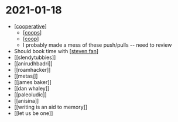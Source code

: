 # 2021-01-18

- [[cooperative]]
  - [[coops]]
  - [[coop]]
  - I probably made a mess of these push/pulls -- need to review
- Should book time with [[steven fan]]
- [[slendytubbies]]
- [[anirudhbadri]]
- [[roamhacker]]
- [[metasj]]
- [[james baker]]
- [[dan whaley]]
- [[paleoludic]]
- [[anisina]]
- [[writing is an aid to memory]]
- [[let us be one]]

[//begin]: # "Autogenerated link references for markdown compatibility"
[cooperative]: ../cooperative "Cooperative"
[coops]: ../coops "Coops"
[coop]: ../coop "Coop"
[steven fan]: ../steven-fan "Steven Fan"
[//end]: # "Autogenerated link references"